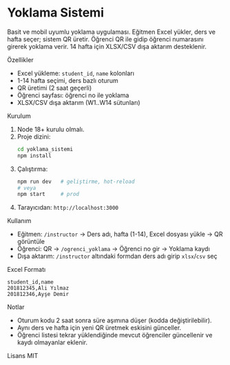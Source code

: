Yoklama Sistemi
================

Basit ve mobil uyumlu yoklama uygulaması. Eğitmen Excel yükler, ders ve hafta seçer; sistem QR üretir. Öğrenci QR ile gidip öğrenci numarasını girerek yoklama verir. 14 hafta için XLSX/CSV dışa aktarım desteklenir.

Özellikler
- Excel yükleme: `student_id`, `name` kolonları
- 1-14 hafta seçimi, ders bazlı oturum
- QR üretimi (2 saat geçerli)
- Öğrenci sayfası: öğrenci no ile yoklama
- XLSX/CSV dışa aktarım (W1..W14 sütunları)

Kurulum
1. Node 18+ kurulu olmalı.
2. Proje dizini:
   ```bash
   cd yoklama_sistemi
   npm install
   ```
3. Çalıştırma:
   ```bash
   npm run dev   # geliştirme, hot-reload
   # veya
   npm start     # prod
   ```
4. Tarayıcıdan: `http://localhost:3000`

Kullanım
- Eğitmen: `/instructor` → Ders adı, hafta (1-14), Excel dosyası yükle → QR görüntüle
- Öğrenci: QR → `/ogrenci_yoklama` → Öğrenci no gir → Yoklama kaydı
- Dışa aktarım: `/instructor` altındaki formdan ders adı girip `xlsx`/`csv` seç

Excel Formatı
```
student_id,name
201812345,Ali Yılmaz
201812346,Ayşe Demir
```

Notlar
- Oturum kodu 2 saat sonra süre aşımına düşer (kodda değiştirilebilir).
- Aynı ders ve hafta için yeni QR üretmek eskisini günceller.
- Öğrenci listesi tekrar yüklendiğinde mevcut öğrenciler güncellenir ve kaydı olmayanlar eklenir.

Lisans
MIT


